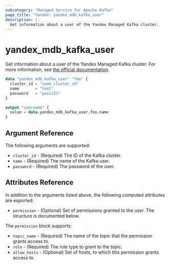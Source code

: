 ```yaml
---
subcategory: "Managed Service for Apache Kafka"
page_title: "Yandex: yandex_mdb_kafka_user"
description: |-
  Get information about a user of the Yandex Managed Kafka cluster.
---
```



# yandex_mdb_kafka_user




Get information about a user of the Yandex Managed Kafka cluster. For more information, see [the official documentation](https://cloud.yandex.com/docs/managed-kafka/concepts).

```terraform
data "yandex_mdb_kafka_user" "foo" {
  cluster_id = "some_cluster_id"
  name       = "test"
  password   = "pass123"
}

output "username" {
  value = data.yandex_mdb_kafka_user.foo.name
}
```

## Argument Reference

The following arguments are supported:

* `cluster_id` - (Required) The ID of the Kafka cluster.
* `name` - (Required) The name of the Kafka user.
* `password` - (Required) The password of the user.

## Attributes Reference

In addition to the arguments listed above, the following computed attributes are exported:

* `permission` - (Optional) Set of permissions granted to the user. The structure is documented below.

The `permission` block supports:

* `topic_name` - (Required) The name of the topic that the permission grants access to.
* `role` - (Required) The role type to grant to the topic.
* `allow_hosts` - (Optional) Set of hosts, to which this permission grants access to.
